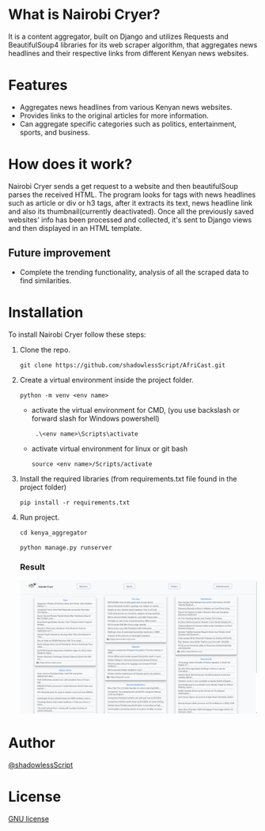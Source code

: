 # What is Nairobi Cryer?
It is a content aggregator, built on Django and utilizes Requests and BeautifulSoup4 libraries for its web scraper algorithm, that aggregates news headlines and their respective links from different Kenyan news websites.

# Features
 - Aggregates news headlines from various Kenyan news websites.
 - Provides links to the original articles for more information.
 - Can aggregate specific categories such as politics, entertainment, sports, and business.

# How does it work?
Nairobi Cryer sends a get request to a website and then beautifulSoup parses the received HTML.
The program looks for tags with news headlines such as article or div or h3 tags, after it extracts its text, news headline link and also its thumbnail(currently deactivated).
Once all the previously saved websites' info has been processed and collected, it's sent to Django views and then displayed in an HTML template.

## Future improvement
 - Complete the trending functionality, analysis of all the scraped data to find similarities.

# Installation
To install Nairobi Cryer follow these steps:
1. Clone the repo.
   ```commandline
   git clone https://github.com/shadowlessScript/AfriCast.git
   ```
2. Create a virtual environment inside the project folder.
    ```commandline
   python -m venv <env name>   
   ```
   - activate the virtual environment for CMD, (you use backslash or forward slash for Windows powershell)
     ```commandline
      .\<env name>\Scripts\activate
        ```
   - activate virtual environment for linux or git bash
     ```commandline
     source <env name>/Scripts/activate
     ```
3. Install the required libraries (from requirements.txt file found in the project folder)
    ```commandline
   pip install -r requirements.txt
    ```
4. Run project.
    ```commandline
    cd kenya_aggregator  
   ```
   ```commandline
   python manage.py runserver
   ```
    ### Result
   <img src="./Homepage.png" alt="Home page" title="Nairobi Cryer Home Page"/>
            

# Author
[@shadowlessScript](https://github.com/shadowlessScript)

# License
[GNU license](LICENSE)